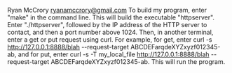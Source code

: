 Ryan McCrory
ryanamccrory@gmail.com
To build my program, enter "make" in the command line. This will build the
executable "httpserver". Enter "./httpserver", followed by the IP address of the HTTP
server to contact, and then a port number above 1024.
Then, in another terminal, enter a get or put request using curl. For example, for get, enter 
curl -s http://127.0.0.1:8888/blah --request-target ABCDEFarqdeXYZxyzf012345-ab, and for put, enter 
curl -s -T my_local_file http://127.0.0.1:8888/blah --request-target ABCDEFarqdeXYZxyzf012345-ab. 
This will run the program.
